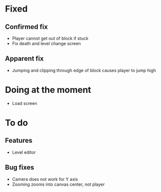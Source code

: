 # Fixed

## Confirmed fix
- Player cannot get out of block if stuck
- Fix death and level change screen

## Apparent fix
- Jumping and clipping through edge of block causes player to jump high

# Doing at the moment
- Load screen

# To do

## Features
- Level editor

## Bug fixes
- Camera does not work for Y axis
- Zooming zooms into canvas center, not player